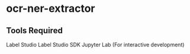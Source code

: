 # ocr-ner-extractor

## Tools Required
Label Studio
Label Studio SDK
Jupyter Lab (For interactive development)

